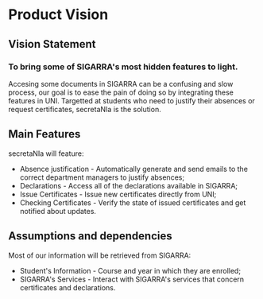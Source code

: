 
# Product Vision

## Vision Statement

### To bring some of SIGARRA's most hidden features to light.

Accesing some documents in SIGARRA can be a confusing and slow process, our goal is to ease the pain of doing so by integrating these features in UNI.
Targetted at students who need to justify their absences or request certificates, secretaNIa is the solution.

## Main Features

secretaNIa will feature:
 - Absence justification - Automatically generate and send emails to the correct department managers to justify absences;
 - Declarations - Access all of the declarations available in SIGARRA;
 - Issue Certificates - Issue new certificates directly from UNI;
 - Checking Certificates - Verify the state of issued certificates and get notified about updates.

## Assumptions and dependencies

Most of our information will be retrieved from SIGARRA:
 - Student's Information - Course and year in which they are enrolled;
 - SIGARRA's Services - Interact with SIGARRA's services that concern certificates and declarations.